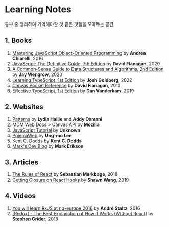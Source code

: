 # Learning Notes

공부 중 정리하여 기억해야할 것 같은 것들을 모아두는 공간

## 1. Books

  1. [Mastering JavaScript Object-Oriented Programming](books/Mastering%20JavaScript%20Object-Oriented%20Programming) by **Andrea Chiarelli**, 2016
  2. [JavaScript: The Definitive Guide, 7th Edition](books/JavaScript-The%20Definitive%20Guide%2C%207th%20Edition) by **David Flanagan**, 2020
  3. [A Common-Sense Guide to Data Structures and Algorithms, 2nd Edition](books/A%20Common-Sense%20Guide%20to%20Data%20Structures%20and%20Algorithms%2C%202nd%20Edition) by **Jay Wengrow**, 2020
  4. [Learning TypeScript, 1st Edition](books/Learning%20TypeScript/) by **Josh Goldberg**, 2022
  5. [Canvas Pocket Reference](books/Canvas%20Pocket%20Reference/) by **David Flanagan**, 2010
  6. [Effective TypeScript, 1st Edition](books/Effective%20TypeScript/) by **Dan Vanderkam**, 2019

## 2. Websites

1. [Patterns](websites/Petterns) by **Lydia Hallie** and **Addy Osmani**
2. [MDM Web Docs > Canvas API](websites/MDN%20Web%20Docs/Canvas%20API) by **Mozilla**
3. [JavaScript Tutorial](websites/JavaScript-Tutorial) by **Unknown**
4. [PoiemaWeb](websites/PoiemaWeb) by **Ung-mo Lee**
5. [Kent C. Dodds](websites/Kent%20C.%20Dodds) by **Kent C. Dodds**
6. [Mark's Dev Blog](websites/Mark's%20Dev%20Blog) by **Mark Erikson**

## 3. Articles

1. [The Rules of React](articles/The%20Rules%20of%20React.md) by **Sebastian Markbage**, 2018
2. [Getting Closure on React Hooks](articles/Getting%20Closure%20on%20React%20Hooks.md) by **Shawn Wang**, 2019

## 4. Videos

1. [You will learn RxJS at ng-europe 2016](videos/You%20will%20learn%20RxJS%20at%20ng-europe%202016/) by **André Staltz**, 2016
2. [[Redux] - The Best Explanation of How it Works (Without React)](videos/[Redux]%20-%20The%20Best%20Explanation%20of%20How%20it%20Works) by **Stephen Grider**, 2018
